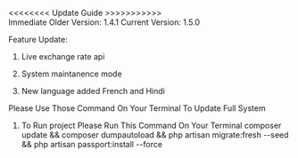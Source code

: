 <<<<<<<< Update Guide >>>>>>>>>>>  
Immediate Older Version: 1.4.1
Current Version: 1.5.0

Feature Update:
1. Live exchange rate api

2. System maintanence mode

3. New language added French and Hindi


Please Use Those Command On Your Terminal To Update Full System
1. To Run project Please Run This Command On Your Terminal
    composer update && composer dumpautoload && php artisan migrate:fresh --seed && php artisan passport:install --force



